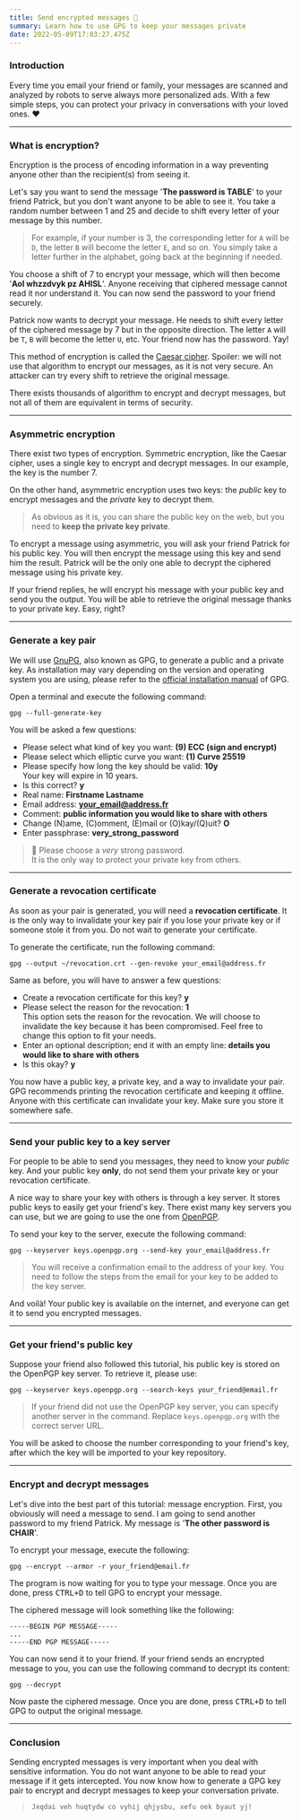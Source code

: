 ```yaml
---
title: Send encrypted messages 🔐
summary: Learn how to use GPG to keep your messages private
date: 2022-05-09T17:03:27.475Z
---
```


### Introduction

Every time you email your friend or family, your messages are scanned and
analyzed by robots to serve always more personalized ads. With a few simple
steps, you can protect your privacy in conversations with your loved ones.
:heart:

---
### What is encryption?

Encryption is the process of encoding information in a way preventing anyone
other than the recipient(s) from seeing it.

Let's say you want to send the message '**The password is TABLE**' to your
friend Patrick, but you don't want anyone to be able to see it. You take a
random number between 1 and 25 and decide to shift every letter of your message
by this number.

> For example, if your number is 3, the corresponding letter for `A` will be
> `D`, the letter `B` will become the letter `E`, and so on. You simply take a
> letter further in the alphabet, going back at the beginning if needed.

You choose a shift of 7 to encrypt your message, which will then become '**Aol
whzzdvyk pz AHISL**'. Anyone receiving that ciphered message cannot read it nor
understand it. You can now send the password to your friend securely.

Patrick now wants to decrypt your message. He needs to shift every letter of the
ciphered message by 7 but in the opposite direction. The letter `A` will be `T`,
`B` will become the letter `U`, etc. Your friend now has the password. Yay!

This method of encryption is called the [Caesar
cipher](https://en.wikipedia.org/wiki/Caesar_cipher). Spoiler: we will not use
that algorithm to encrypt our messages, as it is not very secure. An attacker
can try every shift to retrieve the original message.

There exists thousands of algorithm to encrypt and decrypt messages, but not all
of them are equivalent in terms of security.

---
### Asymmetric encryption

There exist two types of encryption. Symmetric encryption, like the Caesar
cipher, uses a single key to encrypt and decrypt messages. In our example, the
key is the number 7.

On the other hand, asymmetric encryption uses two keys: the *public* key to
encrypt messages and the *private* key to decrypt them.

> As obvious as it is, you can share the public key on the web, but you need to
> **keep the private key private**.

To encrypt a message using asymmetric, you will ask your friend Patrick for his
public key. You will then encrypt the message using this key and send him the
result. Patrick will be the only one able to decrypt the ciphered message using
his private key.

If your friend replies, he will encrypt his message with your public key and
send you the output. You will be able to retrieve the original message thanks to
your private key. Easy, right?

---
### Generate a key pair

We will use [GnuPG](https://gnupg.org/), also known as GPG, to generate a public
and a private key. As installation may vary depending on the version and
operating system you are using, please refer to the [official installation
manual](https://gnupg.org/download/) of GPG.

Open a terminal and execute the following command:

```prompt
gpg --full-generate-key
```

You will be asked a few questions:

- Please select what kind of key you want: **(9) ECC (sign and encrypt)**
- Please select which elliptic curve you want: **(1) Curve 25519**
- Please specify how long the key should be valid: **10y**  
  Your key will expire in 10 years.
- Is this correct? **y**
- Real name: **Firstname Lastname**
- Email address: **your_email@address.fr**
- Comment: **public information you would like to share with others**
- Change (N)ame, (C)omment, (E)mail or (O)kay/(Q)uit? **O**
- Enter passphrase: **very_strong_password**

> 📝 Please choose a *very* strong password.  
> It is the only way to protect your private key from others.

---
### Generate a revocation certificate

As soon as your pair is generated, you will need a **revocation certificate**.
It is the only way to invalidate your key pair if you lose your private key or
if someone stole it from you. Do not wait to generate your certificate.

To generate the certificate, run the following command:

```prompt
gpg --output ~/revocation.crt --gen-revoke your_email@address.fr
```

Same as before, you will have to answer a few questions:

- Create a revocation certificate for this key? **y**
- Please select the reason for the revocation: **1**  
  This option sets the reason for the revocation. We will choose to invalidate
  the key because it has been compromised. Feel free to change this option to
  fit your needs.
- Enter an optional description; end it with an empty line: **details you would
  like to share with others**
- Is this okay? **y**

You now have a public key, a private key, and a way to invalidate your pair. GPG
recommends printing the revocation certificate and keeping it offline. Anyone
with this certificate can invalidate your key. Make sure you store it somewhere
safe.

---
### Send your public key to a key server

For people to be able to send you messages, they need to know your *public* key.
And your public key **only**, do not send them your private key or your
revocation certificate.

A nice way to share your key with others is through a key server. It stores
public keys to easily get your friend's key. There exist many key servers you
can use, but we are going to use the one from
[OpenPGP](https://keys.openpgp.org/).

<!-- Maybe explain about privacy and RGPD -->

To send your key to the server, execute the following command:

```prompt
gpg --keyserver keys.openpgp.org --send-key your_email@address.fr
```

> You will receive a confirmation email to the address of your key. You need to
> follow the steps from the email for your key to be added to the key server.

And voilà! Your public key is available on the internet, and everyone can get it
to send you encrypted messages.

---
### Get your friend's public key

Suppose your friend also followed this tutorial, his public key is stored on the
OpenPGP key server. To retrieve it, please use:

```prompt
gpg --keyserver keys.openpgp.org --search-keys your_friend@email.fr
```

> If your friend did not use the OpenPGP key server, you can specify another
> server in the command. Replace `keys.openpgp.org` with the correct server URL.

You will be asked to choose the number corresponding to your friend's key, after
which the key will be imported to your key repository.

---
### Encrypt and decrypt messages

Let's dive into the best part of this tutorial: message encryption. First, you
obviously will need a message to send. I am going to send another password to my
friend Patrick. My message is '**The other password is CHAIR**'.

To encrypt your message, execute the following:

```prompt
gpg --encrypt --armor -r your_friend@email.fr
```

The program is now waiting for you to type your message. Once you are done,
press <kbd><kbd>CTRL</kbd>+<kbd>D</kbd></kbd> to tell GPG to encrypt your
message.

The ciphered message will look something like the following:

```prompt
-----BEGIN PGP MESSAGE-----
...
-----END PGP MESSAGE-----
```

You can now send it to your friend. If your friend sends an encrypted message to
you, you can use the following command to decrypt its content:

```prompt
gpg --decrypt
```

Now paste the ciphered message. Once you are done, press
<kbd><kbd>CTRL</kbd>+<kbd>D</kbd></kbd> to tell GPG to output the original
message.

---
### Conclusion

Sending encrypted messages is very important when you deal with sensitive
information. You do not want anyone to be able to read your message if it gets
intercepted. You now know how to generate a GPG key pair to encrypt and decrypt
messages to keep your conversation private.

> `Jxqdai veh huqtydw co vyhij qhjysbu, xefu oek byaut yj!`
